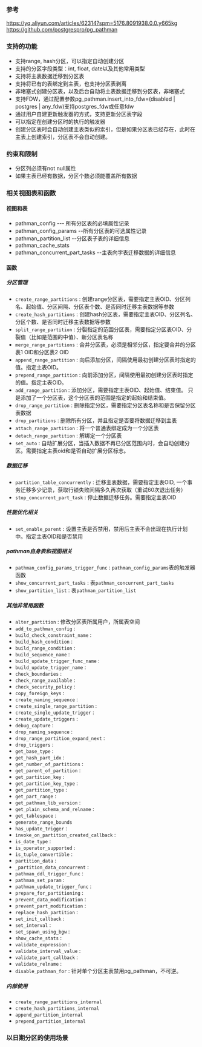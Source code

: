 ### 参考
https://yq.aliyun.com/articles/62314?spm=5176.8091938.0.0.y665kg  
https://github.com/postgrespro/pg_pathman

### 支持的功能
- 支持range, hash分区，可以指定自动创建分区
- 支持的分区字段类型：int, float, date以及其他常用类型
- 支持将主表数据迁移到分区表
- 支持将已有的表绑定到主表，也支持分区表剥离
- 非堵塞式创建分区表，以及后台自动将主表数据迁移到分区表，非堵塞式
- 支持FDW，通过配置参数pg_pathman.insert_into_fdw=(disabled | postgres | any_fdw)支持postgres_fdw或任意fdw
- 通过用户自建更新触发器的方式，支持更新分区表字段
- 可以指定在创建分区时的执行的触发器
- 创建分区表时会自动创建主表类似的索引，但是如果分区表已经存在，此时在主表上创建索引，分区表不会自动创建。

### 约束和限制
- 分区列必须有not null属性
- 如果主表已经有数据，分区个数必须能覆盖所有数据

### 相关视图表和函数
#### 视图和表
- pathman_config --- 所有分区表的必填属性记录
- pathman_config_params --所有分区表的可选属性记录
- pathman_partition_list --分区表子表的详细信息
- pathman_cache_stats
- pathman_concurrent_part_tasks  --主表向字表迁移数据的详细信息

#### 函数	
##### 分区管理
- ```create_range_partitions```  :  创建range分区表，需要指定主表OID、分区列名、起始值、分区间隔、分区表个数、是否同时迁移主表数据等参数
- ```create_hash_partitions```  : 创建hash分区表，需要指定主表OID、分区列名、分区个数、是否同时迁移主表数据等参数
- ```split_range_partition```  : 分裂指定的范围分区表，需要指定分区表OID、分裂值（比如是范围的中值）、新分区表名称
- ```merge_range_partitions```  :  合并分区表，必须是相邻分区，指定要合并的分区表1 OID和分区表2 OID
- ```append_range_partition```  : 向后添加分区，间隔使用最初创建分区表时指定的值。指定主表OID。
- ```prepend_range_partition```  : 向前添加分区，间隔使用最初创建分区表时指定的值。指定主表OID。
- ```add_range_partition```  : 添加分区，需要指定主表OID、起始值、结束值。 只是添加了一个分区表，这个分区表的范围是指定的起始和结束值。
- ```drop_range_partition```  : 删除指定分区，需要指定分区表名称和是否保留分区表数据
- ```drop_partitions```  : 删除所有分区，并且指定是否要将数据迁移到主表
- ```attach_range_partition```  : 将一个普通表绑定成为一个分区表
- ```detach_range_partition```  : 解绑定一个分区表
- ```set_auto```  :  自动扩展分区，当插入数据不再已分区范围内时，会自动创建分区。需要指定主表oid和是否自动扩展分区标志。

##### 数据迁移
- ```partition_table_concurrently```  :  迁移主表数据，需要指定主表OID, 一个事务迁移多少记录，获取行锁失败间隔多久再次获取（重试60次退出任务）
- ```stop_concurrent_part_task```  : 停止数据迁移任务。需要指定主表OID

##### 性能优化相关
- ```set_enable_parent```  : 设置主表是否禁用，禁用后主表不会出现在执行计划中。指定主表OID和是否禁用

##### pathman自身表和视图相关
- ```pathman_config_params_trigger_func```  : ```pathman_config_params```表的触发器函数
- ```show_concurrent_part_tasks```  :  表```pathman_concurrent_part_tasks```
- ```show_partition_list```  : 表```pathman_partition_list```

##### 其他非常用函数
- ```alter_partition```  :  修改分区表所属用户，所属表空间
- ```add_to_pathman_config```  : 
- ```build_check_constraint_name```  : 
- ```build_hash_condition```  : 
- ```build_range_condition```  : 
- ```build_sequence_name```  : 
- ```build_update_trigger_func_name```  : 
- ```build_update_trigger_name```  : 
- ```check_boundaries```  : 
- ```check_range_available```  : 
- ```check_security_policy```  : 
- ```copy_foreign_keys```  : 
- ```create_naming_sequence```  : 
- ```create_single_range_partition```  : 
- ```create_single_update_trigger```  : 
- ```create_update_triggers```  : 
- ```debug_capture```  : 
- ```drop_naming_sequence```  : 
- ```drop_range_partition_expand_next```  : 
- ```drop_triggers```  : 
- ```get_base_type```  : 
- ```get_hash_part_idx```  : 
- ```get_number_of_partitions```  : 
- ```get_parent_of_partition```  : 
- ```get_partition_key```  : 
- ```get_partition_key_type```  : 
- ```get_partition_type```  : 
- ```get_part_range```  : 
- ```get_pathman_lib_version```  : 
- ```get_plain_schema_and_relname```  : 
- ```get_tablespace```  : 
- ```generate_range_bounds```
- ```has_update_trigger```  : 
- ```invoke_on_partition_created_callback```  : 
- ```is_date_type```  : 
- ```is_operator_supported```  : 
- ```is_tuple_convertible```  : 
- ```partition_data```  : 
- ```_partition_data_concurrent```  : 
- ```pathman_ddl_trigger_func```  : 
- ```pathman_set_param```  : 
- ```pathman_update_trigger_func```  : 
- ```prepare_for_partitioning```  : 
- ```prevent_data_modification```  : 
- ```prevent_part_modification```  : 
- ```replace_hash_partition```  : 
- ```set_init_callback```  : 
- ```set_interval```  : 
- ```set_spawn_using_bgw```  : 
- ```show_cache_stats```  : 
- ```validate_expression```  : 
- ```validate_interval_value```  : 
- ```validate_part_callback```  : 
- ```validate_relname```  : 
- ```disable_pathman_for```  : 针对单个分区主表禁用pg_pathman，不可逆。
##### 内部使用
- ```create_range_partitions_internal``` 
- ```create_hash_partitions_internal```
- ```append_partition_internal```
- ```prepend_partition_internal```

### 以日期分区的使用场景